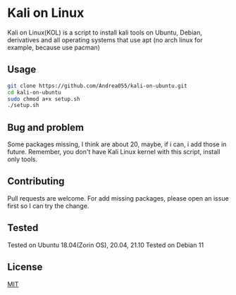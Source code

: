 # Kali on Linux

Kali on Linux(KOL) is a script to install kali tools on Ubuntu, Debian, derivatives and all operating systems that use apt (no arch linux for example, because use pacman)

## Usage


```bash
git clone https://github.com/Andrea055/kali-on-ubuntu.git
cd kali-on-ubuntu
sudo chmod a+x setup.sh 
./setup.sh
```

## Bug and problem
Some packages missing, I think are about 20, maybe, if i can, i add those in future.
Remember, you don't have Kali Linux kernel with this script, install only tools.

## Contributing
Pull requests are welcome. For add missing packages, please open an issue first so I can try the change.

## Tested 
Tested on Ubuntu 18.04(Zorin OS), 20.04, 21.10
Tested on Debian 11

## License
[MIT](https://choosealicense.com/licenses/mit/)
